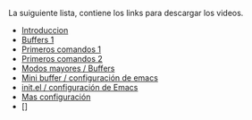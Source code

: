 La suiguiente lista, contiene los links para descargar los videos.

- [Introduccion](https://www.dropbox.com/s/uj5uhs3wruwy18v/emacs1.webm?dl=0)
- [Buffers 1](https://www.dropbox.com/s/a9ysepmpoobknr7/emacs2.webm?dl=0)
- [Primeros comandos 1](https://www.dropbox.com/s/if624elr4afctb2/emacs3.webm?dl=0)
- [Primeros comandos 2](https://www.dropbox.com/s/o58b2s4cckjacgo/emacs4.webm?dl=0)
- [Modos mayores / Buffers](https://www.dropbox.com/s/mmzq5q1cqlgkws0/emacs5.webm?dl=0)
- [Mini buffer / configuración de emacs](https://www.dropbox.com/s/yvqwbzzlbrjze4j/emacs6.webm?dl=0)
- [init.el / configuración de Emacs](https://www.dropbox.com/s/7z3w4yi56yawdq2/emacs7.webm?dl=0)
- [Mas configuración](https://www.dropbox.com/s/ee4eufy13doid2x/emacs8.webm?dl=0)
- []

